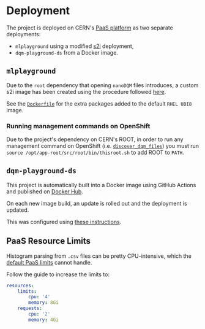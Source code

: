 # Deployment

The project is deployed on CERN's
[PaaS platform](https://paas.cern.ch/topology/ns/ml4dqm-playground?view=graph)
as two separate deployments:

* `mlplayground` using a modified [s2i](../../basic-concepts.md#s2i-source-to-image) deployment,
* `dqm-playground-ds` from a Docker image.

## `mlplayground`

Due to the `root` dependency that opening `nanoDQM` files introduces, 
a custom s2i image has been created using the procedure followed
[here](https://paas.docs.cern.ch/2._Deploy_Applications/Deploy_From_Git_Repository/4-add-oracle-client-to-s2i/).

See the [`Dockerfile`](https://github.com/CMSTrackerDPG/MLplayground/blob/master/Dockerfile) for
the extra packages added to the default `RHEL UBI8` image.

### Running management commands on OpenShift

Due to the project's dependency on CERN's ROOT, in order to run any management
command on OpenShift (i.e. [`discover_dqm_files`](../apps/histogram_file_manager/management.md))
you must run `source /opt/app-root/src/root/bin/thisroot.sh` to add ROOT to `PATH`. 

## `dqm-playground-ds`

This project is automatically built into a Docker image using GitHub Actions
and published on [Docker Hub](https://hub.docker.com/r/xavier2c/dqm-playground-ds).

On each new image build, an update is rolled out and the deployment
is updated.

This was configured using
[these instructions](https://paas.docs.cern.ch/2._Deploy_Applications/Deploy_Docker_Image/2-automatic-redeployments/).


## PaaS Resource Limits

Histogram parsing from `.csv` files can be pretty CPU-intensive,
which the [default PaaS limits](../../general/openshift/resources.md) cannot handle.

Follow the guide to increase the limits to:

```yaml
resources:
    limits:
        cpu: '4'
        memory: 8Gi
    requests:
        cpu: '2'
        memory: 4Gi
```
